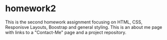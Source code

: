 # homework2

This is the second homework assignment focusing on HTML, CSS, Responisve Layouts, Boostrap and general styling. This is an about me page with links to a "Contact-Me" page and a project repository.
